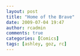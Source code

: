 ```yaml
---
layout: post
title: "Home of the Brave"
date: 2009-07-04 19:47
author: rcadmin
comments: true
categories: [Comics]
tags: [ashley, goz, rc]
---
```

<a href="http://bitsmack.com/wp/2009/07/04/home-of-the-brave/"><img src="http://dl.bitsmack.com/uploads/2009/07/20090704.jpg" alt="" title="Happy 4th of July!" class="alignnone size-medium wp-image-1653" /></a>
